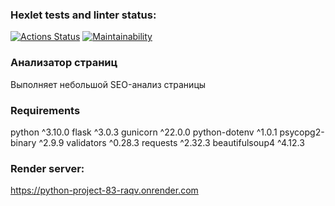 ### Hexlet tests and linter status:
[![Actions Status](https://github.com/thrtth/python-project-83/actions/workflows/hexlet-check.yml/badge.svg)](https://github.com/thrtth/python-project-83/actions)
[![Maintainability](https://api.codeclimate.com/v1/badges/38b1f2340343b17a1670/maintainability)](https://codeclimate.com/github/thrtth/python-project-83/maintainability)


### Анализатор страниц

Выполняет небольшой SEO-анализ страницы

### Requirements

python ^3.10.0
flask ^3.0.3
gunicorn ^22.0.0
python-dotenv ^1.0.1
psycopg2-binary ^2.9.9
validators ^0.28.3
requests ^2.32.3
beautifulsoup4 ^4.12.3

### Render server:
https://python-project-83-raqv.onrender.com


